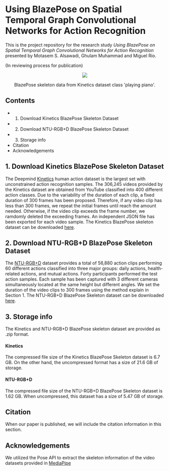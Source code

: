 #  Using BlazePose on Spatial Temporal Graph Convolutional Networks for Action Recognition

This is the project repository for the research study *Using BlazePose on Spatial Temporal Graph Convolutional Networks for Action Recognition* presented by Motasem S. Alsawadi, Ghulam Muhammad and Miguel Rio.

(In reviewing process for publication)

<p align="center">
<img src="https://user-images.githubusercontent.com/52717252/162593347-a8a62eb6-a96a-45fb-bc6c-cc51671dfebe.gif"
</p>
<p align="center">
BlazePose skeleton data from Kinetics dataset class 'playing piano'.
</p>

## Contents
* 1. Download Kinetics BlazePose Skeleton Dataset
* 2. Download NTU-RGB+D BlazePose Skeleton Dataset
* 3. Storage info
* Citation
* Acknowledgements

## 1. Download Kinetics BlazePose Skeleton Dataset

The Deepmind [Kinetics](https://www.deepmind.com/open-source/kinetics) human action dataset is the largest set with unconstrained action recognition samples. 
The 306,245 videos provided by the Kinetics dataset are obtained from YouTube classified into 400 different action classes. Due to the variability of the duration of each clip, a fixed duration of 300 frames has been proposed. Therefore, if any video clip has less than 300 frames, we repeat the initial frames until reach the amount needed. Otherwise, if the video clip exceeds the frame number, we ramdomly deleted the exceeding frames. An independent JSON file has been exported for each video sample. The Kinetics BlazePose skeleton dataset can be downloaded [here](https://drive.google.com/file/d/1K953rOULG7cPEaw6MRL_0RKEG7cuIJjd/view?usp=sharing).

## 2. Download NTU-RGB+D BlazePose Skeleton Dataset
The [NTU-RGB+D](https://rose1.ntu.edu.sg/dataset/actionRecognition/) dataset provides a total of 56,880 action clips performing 60 different actions classified into three major groups: daily actions, health-related actions, and mutual actions. Forty participants performed the test action samples. Each sample has been captured with 3 different cameras simultaneously located at the same height but different angles. We set the duration of the video clips to 300 frames using the method explain in Section 1. The NTU-RGB+D BlazePose Skeleton dataset can be downloaded [here](https://drive.google.com/file/d/1K5nnPiF2-xmtZNwUF3yVvbSlnMf97AY-/view?usp=sharing).

## 3. Storage info
The Kinetics and NTU-RGB+D BlazePose skeleton dataset are provided as .zip format. 

#### Kinetics
The compressed file size of the Kinetics BlazePose Skeleton dataset is 6.7 GB. On the other hand, the uncompressed format has a size of 21.6 GB of storage.

#### NTU-RGB+D
The compressed file size of the NTU-RGB+D BlazePose Skeleton dataset is 1.62 GB. When uncompressed, this dataset has a size of 5.47 GB of storage.

## Citation
When our paper is published, we will include the citation information in this section.

## Acknowledgements
We utilized the Pose API to extract the skeleton information of the video datasets provided in [MediaPipe](https://google.github.io/mediapipe/solutions/pose.html)
